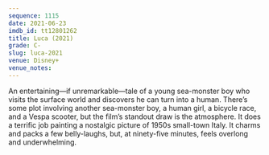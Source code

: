 ```yaml
---
sequence: 1115
date: 2021-06-23
imdb_id: tt12801262
title: Luca (2021)
grade: C-
slug: luca-2021
venue: Disney+
venue_notes:
---
```


An entertaining—if unremarkable—tale of a young sea-monster boy who visits the surface world and discovers he can turn into a human. There’s some plot involving another sea-monster boy, a human girl, a bicycle race, and a Vespa scooter, but the film’s standout draw is the atmosphere. It does a terrific job painting a nostalgic picture of 1950s small-town Italy. It charms and packs a few belly-laughs, but, at ninety-five minutes, feels overlong and underwhelming.
